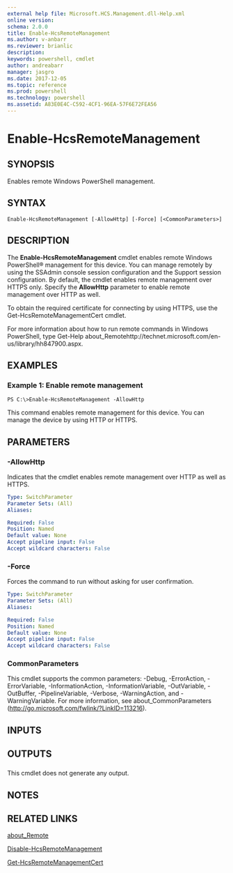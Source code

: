 ```yaml
---
external help file: Microsoft.HCS.Management.dll-Help.xml
online version: 
schema: 2.0.0
title: Enable-HcsRemoteManagement
ms.author: v-anbarr
ms.reviewer: brianlic
description: 
keywords: powershell, cmdlet
author: andreabarr
manager: jasgro
ms.date: 2017-12-05
ms.topic: reference
ms.prod: powershell
ms.technology: powershell
ms.assetid: A83E0E4C-C592-4CF1-96EA-57F6E72FEA56
---
```


# Enable-HcsRemoteManagement

## SYNOPSIS
Enables remote Windows PowerShell management.

## SYNTAX

```
Enable-HcsRemoteManagement [-AllowHttp] [-Force] [<CommonParameters>]
```

## DESCRIPTION
The **Enable-HcsRemoteManagement** cmdlet enables remote Windows PowerShell® management for this device.
You can manage remotely by using the SSAdmin console session configuration and the Support session configuration.
By default, the cmdlet enables remote management over HTTPS only.
Specify the **AllowHttp** parameter to enable remote management over HTTP as well.

To obtain the required certificate for connecting by using HTTPS, use the Get-HcsRemoteManagementCert cmdlet.

For more information about how to run remote commands in Windows PowerShell, type Get-Help about_Remotehttp://technet.microsoft.com/en-us/library/hh847900.aspx.

## EXAMPLES

### Example 1: Enable remote management
```
PS C:\>Enable-HcsRemoteManagement -AllowHttp
```

This command enables remote management for this device.
You can manage the device by using HTTP or HTTPS.

## PARAMETERS

### -AllowHttp
Indicates that the cmdlet enables remote management over HTTP as well as HTTPS.

```yaml
Type: SwitchParameter
Parameter Sets: (All)
Aliases: 

Required: False
Position: Named
Default value: None
Accept pipeline input: False
Accept wildcard characters: False
```

### -Force
Forces the command to run without asking for user confirmation.

```yaml
Type: SwitchParameter
Parameter Sets: (All)
Aliases: 

Required: False
Position: Named
Default value: None
Accept pipeline input: False
Accept wildcard characters: False
```

### CommonParameters
This cmdlet supports the common parameters: -Debug, -ErrorAction, -ErrorVariable, -InformationAction, -InformationVariable, -OutVariable, -OutBuffer, -PipelineVariable, -Verbose, -WarningAction, and -WarningVariable. For more information, see about_CommonParameters (http://go.microsoft.com/fwlink/?LinkID=113216).

## INPUTS

## OUTPUTS

###  
This cmdlet does not generate any output.

## NOTES

## RELATED LINKS

[about_Remote](http://technet.microsoft.com/en-us/library/hh847900.aspx)

[Disable-HcsRemoteManagement](./Disable-HcsRemoteManagement.md)

[Get-HcsRemoteManagementCert](./Get-HcsRemoteManagementCert.md)

